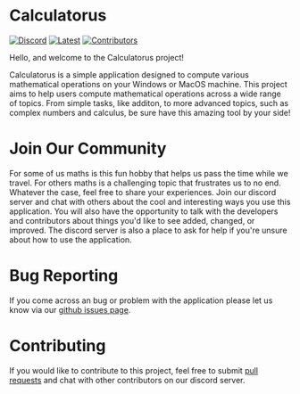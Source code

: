 # Calculatorus
[![Discord](https://img.shields.io/discord/981553727674662942?color=1BFF00&label=Discord&logo=Discord)](https://discord.gg/5QebaRwTjU) [![Latest](https://img.shields.io/github/v/release/stancempire/Calculatorus?color=FFA100&label=Latest&logoColor=FFA100)](https://github.com/StanCEmpire/Calculatorus/releases)
[![Contributors](https://img.shields.io/github/contributors/stancempire/Calculatorus?color=CDCF00&label=Contributors)](https://github.com/StanCEmpire/Calculatorus/graphs/contributors)

Hello, and welcome to the Calculatorus project!

Calculatorus is a simple application designed to compute various mathematical operations on your Windows or MacOS machine. This project aims to help users compute 
mathematical operations across a wide range of topics. From simple tasks, like additon, to more advanced topics, such as complex numbers and calculus, be sure have this 
amazing tool by your side!

# Join Our Community
For some of us maths is this fun hobby that helps us pass the time while we travel. For others maths is a challenging topic that frustrates us to no end. Whatever the 
case, feel free to share your experiences. Join our discord server and chat with others about the cool and interesting ways you use this application. You will also have 
the opportunity to talk with the developers and contributors about things you'd like to see added, changed, or improved. The discord server is also a place to ask for 
help if you're unsure about how to use the application.

# Bug Reporting
If you come across an bug or problem with the application please let us know via our [github issues page](https://github.com/StanCEmpire/Calculatorus/issues).

# Contributing
If you would like to contribute to this project, feel free to submit [pull requests](https://github.com/StanCEmpire/Calculatorus/pulls) and chat with other contributors on our discord server.
